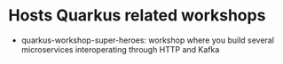 # Hosts Quarkus related workshops

* quarkus-workshop-super-heroes: workshop where you build several microservices interoperating through HTTP and Kafka
